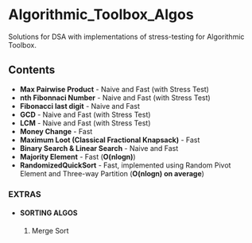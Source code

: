# Algorithmic_Toolbox_Algos

Solutions for DSA with implementations of stress-testing for Algorithmic Toolbox.

## Contents

* **Max Pairwise Product** - Naive and Fast (with Stress Test)
* **nth Fibonnaci Number** - Naive and Fast (with Stress Test)
* **Fibonacci last digit** - Naive and Fast
* **GCD** - Naive and Fast (with Stress Test)
* **LCM** - Naive and Fast (with Stress Test)
* **Money Change** - Fast
* **Maximum Loot (Classical Fractional Knapsack)** - Fast
* **Binary Search & Linear Search** - Naive and Fast
* **Majority Element** - Fast (**O(nlogn)**)
* **RandomizedQuickSort** - Fast, implemented using Random Pivot Element and Three-way Partition (**O(nlogn) on average**)

### EXTRAS

* #### SORTING ALGOS

    1. Merge Sort

